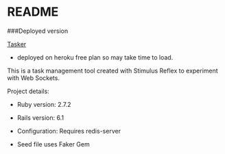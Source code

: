 # README

###Deployed version

[Tasker](http://nmtasker.herokuapp.com)

- deployed on heroku free plan so may take time to load.

This is a task management tool created with Stimulus Reflex to experiment with Web Sockets.

Project details:

- Ruby version: 2.7.2

- Rails version: 6.1

- Configuration: Requires redis-server

- Seed file uses Faker Gem

